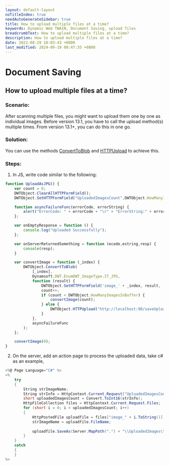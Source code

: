 ```yaml
---
layout: default-layout
noTitleIndex: true
needAutoGenerateSidebar: true
title: How to upload multiple files at a time?
keywords: Dynamic Web TWAIN, Document Saving, upload files
breadcrumbText: How to upload multiple files at a time?
description: How to upload multiple files at a time?
date: 2022-08-29 18:03:43 +0800
last_modified: 2024-09-19 08:47:35 +0800
---
```


# Document Saving

## How to upload multiple files at a time?

### Scenario:
After scanning multiple files, you might want to upload them one by one as individual images. Before version 13.1, you have to call the upload method(s) multiple times. From version 13.1+, you can do this in one go.

### Solution:
You can use the methods [ConvertToBlob](/_articles/info/api/WebTwain_IO.md#converttoblob) and [HTTPUpload](/_articles/info/api/WebTwain_IO.md#httpupload) to achieve this.

### Steps:

1. In JS, write code similar to the following:
```javascript
function UploadAsJPG() {
    var count = 0;
    DWTObject.ClearAllHTTPFormField();
    DWTObject.SetHTTPFormField("UploadedImagesCount",DWTObject.HowManyImagesInBuffer);

    function asyncFailureFunc(errorCode, errorString) {
        alert("ErrorCode: " + errorCode + "\r" + "ErrorString:" + errorString);
    };

    var onEmptyResponse = function () {
        console.log("Uploaded Successfully");
    };

    var onServerReturnedSomething = function (ecode,estring,resp) {
        console(resp);
    }

    var convertImage = function (_index) {
        DWTObject.ConvertToBlob(
            [_index], 
            Dynamsoft.DWT.EnumDWT_ImageType.IT_JPG,
            function (result) {
                DWTObject.SetHTTPFormField('image_' + _index, result, 'JPG_image_' + _index);
                count++;
                if (count < DWTObject.HowManyImagesInBuffer) {
                    convertImage(count);
                } else {
                    DWTObject.HTTPUpload("http://localhost:90/saveUploadedJPG.aspx", onEmptyResponse, onServerReturnedSomething);// Please replace the URL with yours.
                }
            }, 
            asyncFailureFunc
        );
    };

    convertImage(0);
}
```
2. On the server, add an action page to process the uploaded data, take c# as an example,
```csharp
<%@ Page Language="C#" %>
<%
    try
    {
        String strImageName;
        String strInfo = HttpContext.Current.Request["UploadedImagesCount"];
        short uploadedImagesCount = Convert.ToInt16(strInfo);
        HttpFileCollection files = HttpContext.Current.Request.Files;
        for (short i = 0; i < uploadedImagesCount; i++)
        {
            HttpPostedFile uploadfile = files["image_" + i.ToString()];
            strImageName = uploadfile.FileName;
    
            uploadfile.SaveAs(Server.MapPath(".") + "\\UploadedImages\\" + strImageName + ".jpg");
        }
    }
    catch
    {
    }
%>
```
